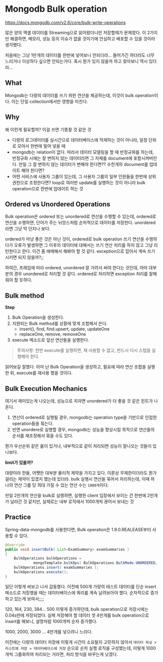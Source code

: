 # Mongodb Bulk operation

<https://docs.mongodb.com/v2.6/core/bulk-write-operations>

많은 양의 엑셀 데이터를 Streaming으로 읽어왔더니만 저장할때가 문제였다. 이 2가지만 해결하면, 메모리, 성능 등의 이슈가 없을 것이기에 안심하고 배포할 수 있을 것이라 생각했다. 

처음에는 그냥 1만개의 데이터를 한번에 넣어보니 안되더라... 들어가긴 하더라도 너무 느리거나 이상하다 싶으면 안되는거다. 혹시 뭔가 있지 않을까 하고 찾아보니 역시 있더라...

## What

Mongodb는 다량의 데이터를 쓰기 위한 연산을 제공하는데, 이것이 bulk operation이다. 이는 단일 collection에서만 영향을 미친다. 

## Why

왜 이런게 필요할까?
이걸 쓰면 기똥찰 것 같은 것

- 다량의 로그데이터를 실시간으로 데이터베이스에 적재하는 것이 아니라, 일정 단위로 모아서 한번에 밀어 넣을 때
- mongodb는 relation이 없다. 따라서 데이터 모델링을 할 때 반정규화를 하는데, 반정규화 시에는 잘 변하지 않는 데이터라면 그 자체를 document에 포함시켜버린다. 만일 그 잘 변하지 않는 데이터가 변해야 한다면?? 수천개의 document를 업데이트 해야 한다면? 
- 어떤 서비스에 사용자 그룹이 있는데, 그 사용자 그룹의 일부 인원들을 한번에 상위 권한으로 조정한다면? loop로 여러번 update를 실행하는 것이 아니라 bulk operation으로 한번에 업데이트 하는 것


## Ordered vs Unordered Operations


Bulk operation은 ordered 또는 unordered로 연산을 수행할 수 있는데, ordered로 연산을 수행하면, 단어가 주는 뉘앙스처럼 순차적으로 데이터를 저장한다. unordered라면 그냥 막 던지나 보다.

ordered가 마냥 좋은 것은 아닌 것이, ordered로 bulk operation 쓰기 연산을 수행하다가 오류가 발생하면 그 이후의 데이터에 대해서는 쓰기 연산 처리를 하지 않고 그냥 리턴한다고 한다. 이건 좀 애매해서 해봐야 할 것 같다. exception으로 잡아서 계속 쓰기 시키면 되지 않을까?;;

하여간, 프레임에 따라 ordered, unordered 잘 가려서 써야 한다는 것인데, 아마 대부분의 경우 unordered로 처리할 것 같다. ordered로 처리하면 exception 처리를 잘해줘야 할 듯하다.

## Bulk method

**Step**

1. Bulk Operation을 생성한다.
2. 지원되는 Bulk method를 상황에 맞게 조합해서 쓴다.
   * insert(), find, find.upsert, update, updateOne
   * replaceOne, remove, removeOne 
3. execute 메소드로 앞선 연산들을 실행한다. 
> 주의사항: 한번 execute를 실행하면, 재 사용할 수 없고, 반드시 다시 스텝을 실행해야 한다.

읽어보길 잘했다. 아마 난 Bulk Operation을 생성하고, 필요에 따라 연산 조합을 실행한 뒤, execute를 재사용 했을 것이다.


## Bulk Execution Mechanics

여기서 재미있는게 나오는데, 성능으로 치자면 unordered가 더 좋을 것 같은 힌트가 나온다.

1. 연산이 ordered로 실행될 경우, mongodb는 operation type을 기반으로 인접한 operation들을 묶는다.
2. 반면 unordere로 실행할 경우, mongodb는 성능을 향상시킬 목적으로 연산들의 순서를 재조정해서 묶을 수도 있다.

뭔가 우선순위 같은 룰이 있거나, 내부적으로 같이 처리되면 성능이 잘나오는 것들이 있나보다.

**limit가 있을까?**

대량이라 한들, 어쨋든 대부분 물리적 제약을 가지고 있다. 이론상 무제한이더라도 뭔가 걸리는 제약이 있겠지 했는데 있더라.
bulk 실행시 연산을 묶어서 처리하는데, 이때 하나의 연산 그룹 당 최대 가질 수 있는 연산 수는 `1000개`이다.

만일 2만개의 연산을 bulk로 실행하면, 실행한 client 입장에서 보이는 건 한번에 2만개가 날라간 것 같지만, 실제로는 내부 로직에서 1000개씩 끊어서 보내는 것

## Practice

Spring-data-mongodb를 사용한다면, Bulk operation은 1.9.0.REALEASE부터 사용할 수 있다.

```java
@Override 
public void insertBulk( List<ExamSummary> examSummaries )
{
	BulkOperations bulkOperations = 
			 mongoTemplate.bulkOps( BulkOperations.BulkMode.UNORDERED, entityClass );
	bulkOperations.insert( examSummaries );
	bulkOperations.execute();
}
```

일단 이렇게 써보고 나서 감동했다. 이전에 500개 가량의 테스트 데이터를 단순 insert 메소드로 저장했을 때는 데이터베이스에 쿼리를 계속 날려보아야 했다. 순차적으로 증가하고 있는게 보여서;;;;

120, 164, 230, 384... 500 이렇게 증가하던데, bulk operation으로 저장시에는 0.04s만에 저장되었다.
실제 저장해야 할 데이터 셋 4만개를 bulk operation으로 insert를 해보니, 설명처럼 1000개씩 순차 증가했다.

1000, 2000, 3000 ... 4만개를 넣으려니 느리다.

이전에는 다량의 데이터 저장에 이렇게 시간이 소요될지 고민하지 않아서
`데이터 파싱 > 리스트에 저장 > 데이터베이스에 저장` 순으로 순차 실행 로직을 구성했는데, 이렇게 1000개씩 그룹화하여 처리되는 거라면, 처리 방식을 바꾸는게 낫겠다.